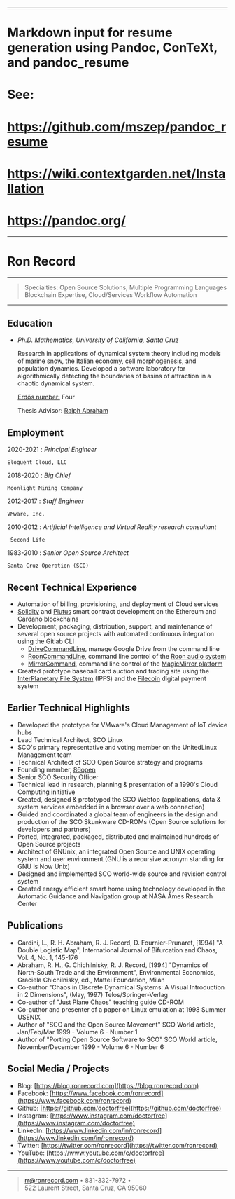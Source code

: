 
---
# Markdown input for resume generation using Pandoc, ConTeXt, and pandoc_resume
# See:
#    https://github.com/mszep/pandoc_resume
#    https://wiki.contextgarden.net/Installation
#    https://pandoc.org/
---

Ron Record
==========

----

>  Specialties: Open Source Solutions, Multiple Programming Languages\
>  Blockchain Expertise, Cloud/Services Workflow Automation

----

Education
---------

* *Ph.D. Mathematics, University of California, Santa Cruz*

    Research in applications of dynamical system theory including models
    of marine snow, the Italian economy, cell morphogenesis, and population
    dynamics. Developed a software laboratory for algorithmically detecting the
    boundaries of basins of attraction in a chaotic dynamical system.

    [Erdős number:](https://en.wikipedia.org/wiki/Erd%C5%91s_number) Four

    Thesis Advisor: [Ralph Abraham](https://en.wikipedia.org/wiki/Ralph_Abraham_%28mathematician%29)

Employment
----------

2020-2021
:   *Principal Engineer*

    Eloquent Cloud, LLC

2018-2020
:   *Big Chief*

    Moonlight Mining Company

2012-2017
:   *Staff Engineer*

    VMware, Inc.

2010-2012
:    *Artificial Intelligence and Virtual Reality research consultant*

     Second Life

1983-2010
:   *Senior Open Source Architect*

    Santa Cruz Operation (SCO)

Recent Technical Experience
---------------------------

*  Automation of billing, provisioning, and deployment of Cloud services
*  [Solidity](https://en.wikipedia.org/wiki/Solidity) and [Plutus](https://plutus.readthedocs.io/en/latest/) smart contract development on the Ethereum and Cardano blockchains
*  Development, packaging, distribution, support, and maintenance of several open source projects with automated continuous integration using the Gitlab CLI
   *  [DriveCommandLine](https://gitlab.com/doctorfree/DriveCommandLine), manage Google Drive from the command line
   *  [RoonCommandLine](https://gitlab.com/doctorfree/RoonCommandLine), command line control of the [Roon audio system](https://roonlabs.com/)
   *  [MirrorCommand](https://gitlab.com/doctorfree/MirrorCommand), command line control of the [MagicMirror platform](https://magicmirror.builders/)
*  Created prototype baseball card auction and trading site using the [InterPlanetary File System](https://en.wikipedia.org/wiki/InterPlanetary_File_System) (IPFS) and the [Filecoin](https://en.wikipedia.org/wiki/Filecoin) digital payment system

Earlier Technical Highlights
----------------------------

*  Developed the prototype for VMware's Cloud Management of IoT device hubs
*  Lead Technical Architect, SCO Linux
*  SCO's primary representative and voting member on the UnitedLinux Management team
*  Technical Architect of SCO Open Source strategy and programs
*  Founding member, [86open](https://en.wikipedia.org/wiki/Executable_and_Linkable_Format#86open)
*  Senior SCO Security Officer
*  Technical lead in research, planning & presentation of a 1990's Cloud Computing initiative
*  Created, designed & prototyped the SCO Webtop (applications, data & system services embedded in a browser over a web connection)
*  Guided and coordinated a global team of engineers in the design and production of the SCO Skunkware CD-ROMs (Open Source solutions for developers and partners)
*  Ported, integrated, packaged, distributed and maintained hundreds of Open Source projects
*  Architect of GNUnix, an integrated Open Source and UNIX operating system and user environment (GNU is a recursive acronym standing for GNU is Now Unix)
*  Designed and implemented SCO world-wide source and revision control system
*  Created energy efficient smart home using technology developed in the Automatic Guidance and Navigation group at NASA Ames Research Center

Publications
------------

*  Gardini, L., R. H. Abraham, R. J. Record, D. Fournier-Prunaret, [1994] "A Double Logistic Map", International Journal of Bifurcation and Chaos, Vol. 4, No. 1, 145-176
*  Abraham, R. H., G. Chichilnisky, R. J. Record, [1994] "Dynamics of North-South Trade and the Environment", Environmental Economics, Graciela Chichilnisky, ed., Mattei Foundation, Milan
*  Co-author "Chaos in Discrete Dynamical Systems: A Visual Introduction in 2 Dimensions", (May, 1997) Telos/Springer-Verlag
*  Co-author of "Just Plane Chaos" teaching guide CD-ROM
*  Co-author and presenter of a paper on Linux emulation at 1998 Summer USENIX
*  Author of "SCO and the Open Source Movement" SCO World article, Jan/Feb/Mar 1999 - Volume 6 - Number 1
*  Author of "Porting Open Source Software to SCO" SCO World article, November/December 1999 - Volume 6 - Number 6


Social Media / Projects
-----------------------

* Blog: [https://blog.ronrecord.com](https://blog.ronrecord.com)
* Facebook: [https://www.facebook.com/ronrecord](https://www.facebook.com/ronrecord)
* Github: [https://github.com/doctorfree](https://github.com/doctorfree)
* Instagram: [https://www.instagram.com/doctorfree](https://www.instagram.com/doctorfree)
* LinkedIn: [https://www.linkedin.com/in/ronrecord](https://www.linkedin.com/in/ronrecord)
* Twitter: [https://twitter.com/ronrecord](https://twitter.com/ronrecord)
* YouTube: [https://www.youtube.com/c/doctorfree](https://www.youtube.com/c/doctorfree)

----

>  <rr@ronrecord.com> • 831-332-7972 •\
>  522 Laurent Street, Santa Cruz, CA 95060
